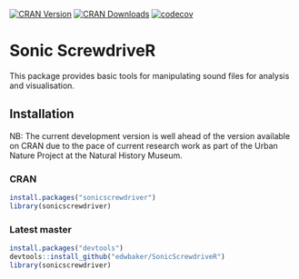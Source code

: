 [![CRAN Version](https://www.r-pkg.org/badges/version/sonicscrewdriver)](https://cran.r-project.org/package=sonicscrewdriver) [![CRAN Downloads](https://cranlogs.r-pkg.org/badges/grand-total/sonicscrewdriver)]() [![codecov](https://codecov.io/gh/edwbaker/SonicScrewdriveR/graph/badge.svg?token=pQq9E428KB)](https://codecov.io/gh/edwbaker/SonicScrewdriveR)

# Sonic ScrewdriveR

This package provides basic tools for manipulating sound files for analysis and visualisation.

## Installation

NB: The current development version is well ahead of the version available on CRAN due to the pace of current research work as part of the Urban Nature Project at the Natural History Museum.

### CRAN

``` r
install.packages("sonicscrewdriver")
library(sonicscrewdriver)
```

### Latest master

``` r
install.packages("devtools")
devtools::install_github("edwbaker/SonicScrewdriveR")
library(sonicscrewdriver)
```
